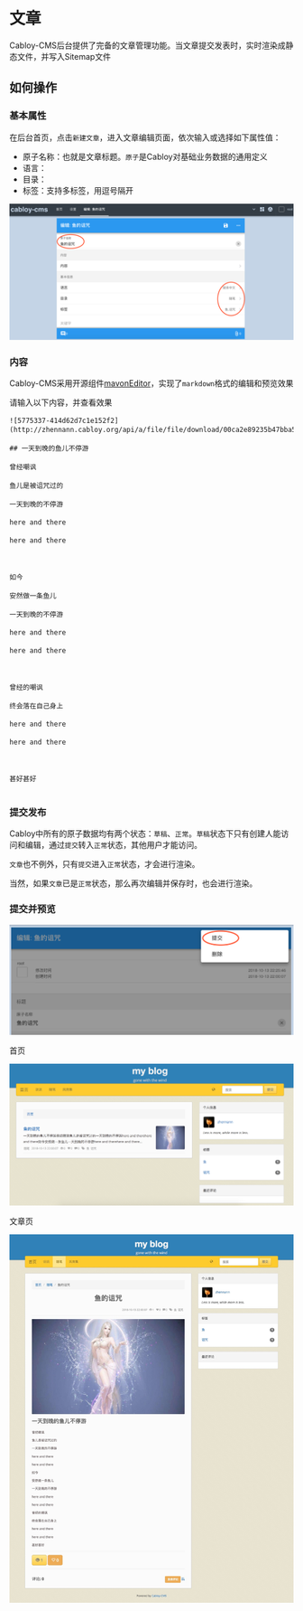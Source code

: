 # 文章

  Cabloy-CMS后台提供了完备的文章管理功能。当文章提交发表时，实时渲染成静态文件，并写入Sitemap文件

## 如何操作

### 基本属性

在后台首页，点击`新建文章`，进入文章编辑页面，依次输入或选择如下属性值：

- 原子名称：也就是文章标题。`原子`是Cabloy对基础业务数据的通用定义
- 语言：
- 目录：
- 标签：支持多标签，用逗号隔开

![](../../assets/images/cms/08.png)

### 内容

Cabloy-CMS采用开源组件[mavonEditor](https://github.com/hinesboy/mavonEditor)，实现了`markdown`格式的编辑和预览效果

请输入以下内容，并查看效果

```
![5775337-414d62d7c1e152f2](http://zhennann.cabloy.org/api/a/file/file/download/00ca2e89235b47bba5b7e7580fc71834.jpg)

## 一天到晚的鱼儿不停游

曾经嘲讽

鱼儿是被诅咒过的

一天到晚的不停游

here and there

here and there



如今

安然做一条鱼儿

一天到晚的不停游

here and there

here and there



曾经的嘲讽

终会落在自己身上

here and there

here and there



甚好甚好


```

### 提交发布

Cabloy中所有的原子数据均有两个状态：`草稿`、`正常`。`草稿`状态下只有创建人能访问和编辑，通过`提交`转入`正常`状态，其他用户才能访问。

`文章`也不例外，只有`提交`进入`正常`状态，才会进行渲染。

当然，如果`文章`已是`正常`状态，那么再次编辑并保存时，也会进行渲染。

### 提交并预览

![](../../assets/images/cms/09.png)

首页

![](../../assets/images/cms/10.png)

文章页

![](../../assets/images/cms/11.jpg)

